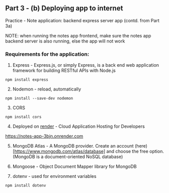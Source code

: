## Part 3 - (b) Deploying app to internet

Practice - Note application: backend express server app (contd. from Part 3a)

NOTE: when running the notes app frontend, make sure the notes app backend server is also running, else the app will not work

### Requirements for the application:

1. Express - Express.js, or simply Express, is a back end web application framework for building RESTful APIs with Node.js

```
npm install express
```

2. Nodemon - reload, automatically

```
npm install --save-dev nodemon
```

3. CORS

```
npm install cors
```

4. Deployed on [render](https://render.com/) - Cloud Application Hosting for Developers

https://notes-app-3bjn.onrender.com

5. MongoDB Atlas - A MongoDB provider. Create an account (here)[https://www.mongodb.com/atlas/database] and choose the free option. (MongoDB is a document-oriented NoSQL database)

6. Mongoose - Object Document Mapper library for MongoDB

7. dotenv - used for environment variables

```
npm install dotenv
```
